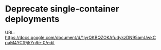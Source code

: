 # Deprecate single-container deployments

URL: https://docs.google.com/document/d/1lyrQKBQZOKAfudykzDN95amUwkCpaM4YCf9j5YpRe-0/edit
